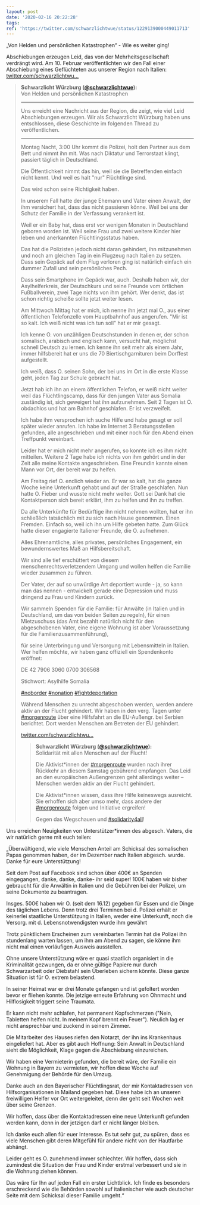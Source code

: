 ```yaml
---
layout: post
date: '2020-02-16 20:22:28'
tags: 
ref: 'https://twitter.com/schwarzlichtwue/status/1229139000449011713'
---
```

„Von Helden und persönlichen Katastrophen“ - Wie es weiter ging!



Abschiebungen erzeugen Leid, das von der Mehrheitsgesellschaft verdrängt wird. Am 10. Februar veröffentlichten wir den Fall einer Abschiebung eines Geflüchteten aus unserer Region nach Italien: [twitter.com/schwarzlichtwu…](https://twitter.com/schwarzlichtwue/status/1226902781216395269)
> <b>Schwarzlicht Würzburg ([@schwarzlichtwue](https://twitter.com/schwarzlichtwue)):</b>  
>Von Helden und persönlichen Katastrophen  
>  
>  
>  
>---  
>  
>  
>  
>Uns erreicht eine Nachricht aus der Region, die zeigt, wie viel Leid Abschiebungen erzeugen. Wir als Schwarzlicht Würzburg haben uns entschlossen, diese Geschichte im folgenden Thread zu veröffentlichen.  
>  
>  
>  
>---  
>  
>Montag Nacht, 3:00 Uhr kommt die Polizei, holt den Partner aus dem Bett und nimmt ihn mit. Was nach Diktatur und Terrorstaat klingt, passiert täglich in Deutschland.  
>  
>Die Öffentlichkeit nimmt das hin, weil sie die Betreffenden einfach nicht kennt. Und weil es halt "nur" Flüchtlinge sind.  
>  
>  
>  
>Das wird schon seine Richtigkeit haben.  
>  
>In unserem Fall hatte der junge Ehemann und Vater einen Anwalt, der ihm versichert hat, dass das nicht passieren könne. Weil bei uns der Schutz der Familie in der Verfassung verankert ist.  
>  
>Weil er ein Baby hat, dass erst vor wenigen Monaten in Deutschland geboren worden ist. Weil seine Frau und zwei weitere Kinder hier leben und anerkannten Flüchtlingsstatus haben.  
>  
>Das hat die Polizisten jedoch nicht daran gehindert, ihn mitzunehmen und noch am gleichen Tag in ein Flugzeug nach Italien zu setzen. Dass sein Gepäck auf dem Flug verloren ging ist natürlich einfach ein dummer Zufall und sein persönliches Pech.  
>  
>Dass sein Smartphone im Gepäck war, auch. Deshalb haben wir, der Asylhelferkreis, der Deutschkurs und seine Freunde vom örtlichen Fußballverein, zwei Tage nichts von ihm gehört. Wer denkt, das ist schon richtig scheiße sollte jetzt weiter lesen.  
>  
>Am Mittwoch Mittag hat er mich, ich nenne ihn jetzt mal O., aus einer öffentlichen Telefonzelle vom Hauptbahnhof aus angerufen. "Mir ist so kalt. Ich weiß nicht was ich tun soll" hat er mir gesagt.  
>  
>Ich kenne O. von unzähligen Deutschstunden in denen er, der schon somalisch, arabisch und englisch kann, versucht hat, möglichst schnell Deutsch zu lernen. Ich kenne ihn seit mehr als einem Jahr, immer hilfsbereit hat er uns die 70 Biertischgarnituren beim Dorffest aufgestellt.  
>  
>Ich weiß, dass O. seinen Sohn, der bei uns im Ort in die erste Klasse geht, jeden Tag zur Schule gebracht hat.  
>  
>Jetzt hab ich ihn an einem öffentlichen Telefon, er weiß nicht weiter weil das Flüchtlingscamp, dass für den jungen Vater aus Somalia zuständig ist, sich geweigert hat ihn aufzunehmen. Seit 2 Tagen ist O. obdachlos und hat am Bahnhof geschlafen. Er ist verzweifelt.  
>  
>Ich habe ihm versprochen ich suche Hilfe und habe gesagt er soll später wieder anrufen. Ich habe im Internet 3 Beratungsstellen gefunden, alle angeschrieben und mit einer noch für den Abend einen Treffpunkt vereinbart.  
>  
>Leider hat er mich nicht mehr angerufen, so konnte ich es ihm nicht mitteilen. Weitere 2 Tage habe ich nichts von ihm gehört und in der Zeit alle meine Kontakte angeschrieben. Eine Freundin kannte einen Mann vor Ort, der bereit war zu helfen.  
>  
>Am Freitag rief O. endlich wieder an. Er war so kalt, hat die ganze Woche keine Unterkunft gehabt und auf der Straße geschlafen. Nun hatte O. Fieber und wusste nicht mehr weiter. Gott sei Dank hat die Kontaktperson sich bereit erklärt, ihm zu helfen und ihn zu treffen.  
>  
>Da alle Unterkünfte für Bedürftige ihn nicht nehmen wollten, hat er ihn schließlich tatsächlich mit zu sich nach Hause genommen. Einen Fremden. Einfach so, weil ich ihn um Hilfe gebeten hatte. Zum Glück hatte dieser engagierte Italiener Freunde, die O. aufnehmen.  
>  
>Alles Ehrenamtliche, alles privates, persönliches Engagement, ein bewundernswertes Maß an Hilfsbereitschaft.   
>  
>  
>  
>Wir sind alle tief erschüttert von diesem menschenrechtsverletzendem Umgang und wollen helfen die Familie wieder zusammen zu führen.  
>  
>Der Vater, der auf so unwürdige Art deportiert wurde - ja, so kann man das nennen - entwickelt gerade eine Depression und muss dringend zu Frau und Kindern zurück.  
>  
>Wir sammeln Spenden für die Familie: für Anwälte (in Italien und in Deutschland, um das von beiden Seiten zu regeln), für einen Mietzuschuss (das Amt bezahlt natürlich nicht für den abgeschobenen Vater, eine eigene Wohnung ist aber Voraussetzung für die Familienzusammenführung),  
>  
>für seine Unterbringung und Versorgung mit Lebensmitteln in Italien. Wer helfen möchte, wir haben ganz offiziell ein Spendenkonto eröffnet:  
>  
>  
>  
>DE 42 7906 3060 0700 306568  
>  
>Stichwort: Asylhilfe Somalia  
>  
>[#noborder](/t/noborder) [#nonation](/t/nonation) [#fightdeportation](/t/fightdeportation)  
>  
>Während Menschen zu unrecht abgeschoben werden, werden andere aktiv an der Flucht gehindert. Wir haben in den verg. Tagen unter [#morgenroute](/t/morgenroute) über eine Hilfsfahrt an die EU-Außengr. bei Serbien berichtet. Dort werden Menschen am Betreten der EU gehindert.  
>  
>[twitter.com/schwarzlichtwu…](https://twitter.com/schwarzlichtwue/status/1227229399277240323)  
>> <b>Schwarzlicht Würzburg ([@schwarzlichtwue](https://twitter.com/schwarzlichtwue)):</b>    
>>Solidarität mit allen Menschen auf der Flucht!    
>>    
>>    
>>    
>>Die Aktivist\*innen der [#morgenroute](/t/morgenroute) wurden nach ihrer Rückkehr an diesem Samstag gebührend empfangen. Das Leid an den europäischen Außengrenzen geht allerdings weiter – Menschen werden aktiv an der Flucht gehindert.     
>>    
>>Die Aktivist\*innen wissen, dass ihre Hilfe keineswegs ausreicht. Sie erhoffen sich aber umso mehr, dass andere der [#morgenroute](/t/morgenroute) folgen und Initiative ergreifen!    
>>    
>>Gegen das Wegschauen und [#solidarity4all](/t/solidarity4all)!    
>  
>  



Uns erreichen Neuigkeiten von Unterstützer\*innen des abgesch. Vaters, die wir natürlich gerne mit euch teilen:



„Überwältigend, wie viele Menschen Anteil am Schicksal des somalischen Papas genommen haben, der im Dezember nach Italien abgesch. wurde. Danke für eure Unterstützung!

Seit dem Post auf Facebook sind schon über 400€ an Spenden eingegangen, danke, danke, danke- ihr seid super! 100€ haben wir bisher gebraucht für die Anwältin in Italien und die Gebühren bei der Polizei, um seine Dokumente zu beantragen.

Insges. 500€ haben wir O. (seit dem 16.12) gegeben für Essen und die Dinge des täglichen Lebens. Denn trotz drei Terminen bei d. Polizei erhält er keinerlei staatliche Unterstützung in Italien, weder eine Unterkunft, noch die Versorg. mit d. Lebensnotwendigsten wurde ihm gewährt

Trotz pünktlichem Erscheinen zum vereinbarten Termin hat die Polizei ihn stundenlang warten lassen, um ihm am Abend zu sagen, sie könne ihm nicht mal einen vorläufigen Ausweis ausstellen.

Ohne unsere Unterstützung wäre er quasi staatlich organisiert in die Kriminalität gezwungen, da er ohne gültige Papiere nur durch Schwarzarbeit oder Diebstahl sein Überleben sichern könnte. Diese ganze Situation ist für O. extrem belastend.

In seiner Heimat war er drei Monate gefangen und ist gefoltert worden bevor er fliehen konnte. Die jetzige erneute Erfahrung von Ohnmacht und Hilflosigkeit triggert seine Traumata.

Er kann nicht mehr schlafen, hat permanent Kopfschmerzen ("Nein, Tabletten helfen nicht. In meinem Kopf brennt ein Feuer"). Neulich lag er nicht ansprechbar und zuckend in seinem Zimmer.

Die Mitarbeiter des Hauses riefen den Notarzt, der ihn ins Krankenhaus eingeliefert hat. Aber es gibt auch Hoffnung: Sein Anwalt in Deutschland sieht die Möglichkeit, Klage gegen die Abschiebung einzureichen.

Wir haben eine Vermieterin gefunden, die bereit wäre, der Familie ein Wohnung in Bayern zu vermieten, wir hoffen diese Woche auf Genehmigung der Behörde für den Umzug.

Danke auch an den Bayerischer Flüchtlingsrat, der mir Kontaktadressen von Hilfsorganisationen in Mailand gegeben hat. Diese habe ich an unseren freiwilligen Helfer vor Ort weitergeleitet, denn der geht seit Wochen weit über seine Grenzen.

Wir hoffen, dass über die Kontaktadressen eine neue Unterkunft gefunden werden kann, denn in der jetzigen darf er nicht länger bleiben.

Ich danke euch allen für euer Interesse. Es tut sehr gut, zu spüren, dass es viele Menschen gibt deren Mitgefühl für andere nicht von der Hautfarbe abhängt.

Leider geht es O. zunehmend immer schlechter. Wir hoffen, dass sich zumindest die Situation der Frau und Kinder erstmal verbessert und sie in die Wohnung ziehen können.

Das wäre für Ihn auf jeden Fall ein erster Lichtblick. Ich finde es besonders erschreckend wie die Behörden sowohl auf italienischer wie auch deutscher Seite mit dem Schicksal dieser Familie umgeht.“
